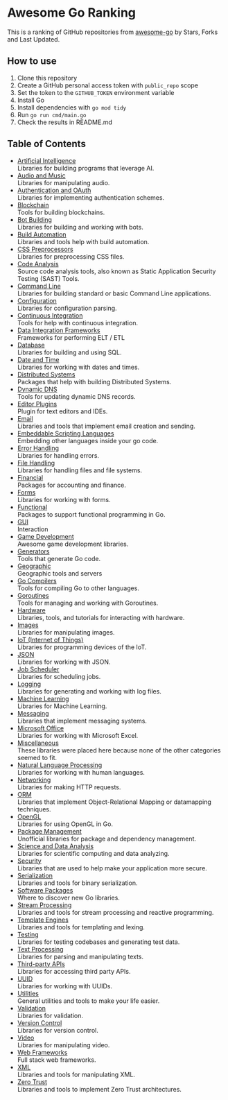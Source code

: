 # Awesome Go Ranking

This is a ranking of GitHub repositories from
 [awesome-go](https://github.com/avelino/awesome-go)
 by Stars, Forks and Last Updated.
 
## How to use

1. Clone this repository
1. Create a GitHub personal access token with `public_repo` scope
1. Set the token to the `GITHUB_TOKEN` environment variable
1. Install Go
1. Install dependencies with `go mod tidy`
1. Run `go run cmd/main.go`
1. Check the results in README.md 
 

## Table of Contents

* [Artificial Intelligence](docs/Artificial-Intelligence.md)<br/>Libraries for building programs that leverage AI.
* [Audio and Music](docs/Audio-and-Music.md)<br/>Libraries for manipulating audio.
* [Authentication and OAuth](docs/Authentication-and-OAuth.md)<br/>Libraries for implementing authentication schemes.
* [Blockchain](docs/Blockchain.md)<br/>Tools for building blockchains.
* [Bot Building](docs/Bot-Building.md)<br/>Libraries for building and working with bots.
* [Build Automation](docs/Build-Automation.md)<br/>Libraries and tools help with build automation.
* [CSS Preprocessors](docs/CSS-Preprocessors.md)<br/>Libraries for preprocessing CSS files.
* [Code Analysis](docs/Code-Analysis.md)<br/>Source code analysis tools, also known as Static Application Security Testing (SAST) Tools.
* [Command Line](docs/Command-Line.md)<br/>Libraries for building standard or basic Command Line applications.
* [Configuration](docs/Configuration.md)<br/>Libraries for configuration parsing.
* [Continuous Integration](docs/Continuous-Integration.md)<br/>Tools for help with continuous integration.
* [Data Integration Frameworks](docs/Data-Integration-Frameworks.md)<br/>Frameworks for performing ELT / ETL
* [Database](docs/Database.md)<br/>Libraries for building and using SQL.
* [Date and Time](docs/Date-and-Time.md)<br/>Libraries for working with dates and times.
* [Distributed Systems](docs/Distributed-Systems.md)<br/>Packages that help with building Distributed Systems.
* [Dynamic DNS](docs/Dynamic-DNS.md)<br/>Tools for updating dynamic DNS records.
* [Editor Plugins](docs/Editor-Plugins.md)<br/>Plugin for text editors and IDEs.
* [Email](docs/Email.md)<br/>Libraries and tools that implement email creation and sending.
* [Embeddable Scripting Languages](docs/Embeddable-Scripting-Languages.md)<br/>Embedding other languages inside your go code.
* [Error Handling](docs/Error-Handling.md)<br/>Libraries for handling errors.
* [File Handling](docs/File-Handling.md)<br/>Libraries for handling files and file systems.
* [Financial](docs/Financial.md)<br/>Packages for accounting and finance.
* [Forms](docs/Forms.md)<br/>Libraries for working with forms.
* [Functional](docs/Functional.md)<br/>Packages to support functional programming in Go.
* [GUI](docs/GUI.md)<br/>Interaction
* [Game Development](docs/Game-Development.md)<br/>Awesome game development libraries.
* [Generators](docs/Generators.md)<br/>Tools that generate Go code.
* [Geographic](docs/Geographic.md)<br/>Geographic tools and servers
* [Go Compilers](docs/Go-Compilers.md)<br/>Tools for compiling Go to other languages.
* [Goroutines](docs/Goroutines.md)<br/>Tools for managing and working with Goroutines.
* [Hardware](docs/Hardware.md)<br/>Libraries, tools, and tutorials for interacting with hardware.
* [Images](docs/Images.md)<br/>Libraries for manipulating images.
* [IoT (Internet of Things)](docs/IoT-(Internet-of-Things).md)<br/>Libraries for programming devices of the IoT.
* [JSON](docs/JSON.md)<br/>Libraries for working with JSON.
* [Job Scheduler](docs/Job-Scheduler.md)<br/>Libraries for scheduling jobs.
* [Logging](docs/Logging.md)<br/>Libraries for generating and working with log files.
* [Machine Learning](docs/Machine-Learning.md)<br/>Libraries for Machine Learning.
* [Messaging](docs/Messaging.md)<br/>Libraries that implement messaging systems.
* [Microsoft Office](docs/Microsoft-Office.md)<br/>Libraries for working with Microsoft Excel.
* [Miscellaneous](docs/Miscellaneous.md)<br/>These libraries were placed here because none of the other categories seemed to fit.
* [Natural Language Processing](docs/Natural-Language-Processing.md)<br/>Libraries for working with human languages.
* [Networking](docs/Networking.md)<br/>Libraries for making HTTP requests.
* [ORM](docs/ORM.md)<br/>Libraries that implement Object-Relational Mapping or datamapping techniques.
* [OpenGL](docs/OpenGL.md)<br/>Libraries for using OpenGL in Go.
* [Package Management](docs/Package-Management.md)<br/>Unofficial libraries for package and dependency management.
* [Science and Data Analysis](docs/Science-and-Data-Analysis.md)<br/>Libraries for scientific computing and data analyzing.
* [Security](docs/Security.md)<br/>Libraries that are used to help make your application more secure.
* [Serialization](docs/Serialization.md)<br/>Libraries and tools for binary serialization.
* [Software Packages](docs/Software-Packages.md)<br/>Where to discover new Go libraries.
* [Stream Processing](docs/Stream-Processing.md)<br/>Libraries and tools for stream processing and reactive programming.
* [Template Engines](docs/Template-Engines.md)<br/>Libraries and tools for templating and lexing.
* [Testing](docs/Testing.md)<br/>Libraries for testing codebases and generating test data.
* [Text Processing](docs/Text-Processing.md)<br/>Libraries for parsing and manipulating texts.
* [Third-party APIs](docs/Third-party-APIs.md)<br/>Libraries for accessing third party APIs.
* [UUID](docs/UUID.md)<br/>Libraries for working with UUIDs.
* [Utilities](docs/Utilities.md)<br/>General utilities and tools to make your life easier.
* [Validation](docs/Validation.md)<br/>Libraries for validation.
* [Version Control](docs/Version-Control.md)<br/>Libraries for version control.
* [Video](docs/Video.md)<br/>Libraries for manipulating video.
* [Web Frameworks](docs/Web-Frameworks.md)<br/>Full stack web frameworks.
* [XML](docs/XML.md)<br/>Libraries and tools for manipulating XML.
* [Zero Trust](docs/Zero-Trust.md)<br/>Libraries and tools to implement Zero Trust architectures.
